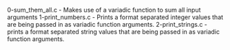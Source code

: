 0-sum_them_all.c - Makes use of a variadic function to sum all input arguments
1-print_numbers.c - Prints a format separated integer values that are being passed in as variadic function arguments.
2-print_strings.c - prints a format separated string values that are being passed in as variadic function arguments.
